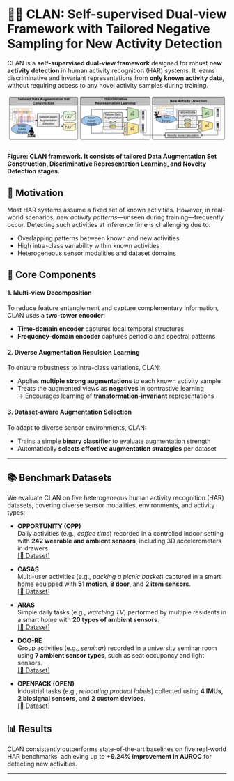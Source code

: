 # 🧠🏃 CLAN: Self-supervised Dual-view Framework with Tailored Negative Sampling for New Activity Detection

CLAN is a **self-supervised dual-view framework** designed for robust **new activity detection** in human activity recognition (HAR) systems. It learns discriminative and invariant representations from **only known activity data**, without requiring access to any novel activity samples during training.

![CLAN Overview](overview.png)
#### Figure: CLAN framework. It consists of tailored Data Augmentation Set Construction, Discriminative Representation Learning, and Novelty Detection stages.


## 🚀 Motivation

Most HAR systems assume a fixed set of known activities. However, in real-world scenarios, *new activity patterns*—unseen during training—frequently occur. Detecting such activities at inference time is challenging due to:

- Overlapping patterns between known and new activities  
- High intra-class variability within known activities  
- Heterogeneous sensor modalities and dataset domains  

## 🔧 Core Components

#### 1. Multi-view Decomposition
To reduce feature entanglement and capture complementary information, CLAN uses a **two-tower encoder**:
- **Time-domain encoder** captures local temporal structures
- **Frequency-domain encoder** captures periodic and spectral patterns

#### 2. Diverse Augmentation Repulsion Learning
To ensure robustness to intra-class variations, CLAN:
- Applies **multiple strong augmentations** to each known activity sample
- Treats the augmented views as **negatives** in contrastive learning  
→ Encourages learning of **transformation-invariant** representations

#### 3. Dataset-aware Augmentation Selection
To adapt to diverse sensor environments, CLAN:
- Trains a simple **binary classifier** to evaluate augmentation strength
- Automatically **selects effective augmentation strategies** per dataset

---

## 📚 Benchmark Datasets

We evaluate CLAN on five heterogeneous human activity recognition (HAR) datasets, covering diverse sensor modalities, environments, and activity types:

- **OPPORTUNITY (OPP)**  
  Daily activities (e.g., *coffee time*) recorded in a controlled indoor setting with **242 wearable and ambient sensors**, including 3D accelerometers in drawers.  
  [[📎 Dataset]](https://archive.ics.uci.edu/dataset/226/opportunity%2Bactivity%2Brecognition)

- **CASAS**  
  Multi-user activities (e.g., *packing a picnic basket*) captured in a smart home equipped with **51 motion**, **8 door**, and **2 item sensors**.  
  [[📎 Dataset]](http://casas.wsu.edu/datasets/)

- **ARAS**  
  Simple daily tasks (e.g., *watching TV*) performed by multiple residents in a smart home with **20 types of ambient sensors**.   
  [[📎 Dataset]](https://www.cmpe.boun.edu.tr/aras/)

- **DOO-RE**  
  Group activities (e.g., *seminar*) recorded in a university seminar room using **7 ambient sensor types**, such as seat occupancy and light sensors.  
  [[📎 Dataset]](https://doi.org/10.6084/m9.figshare.24558619)

- **OPENPACK (OPEN)**  
  Industrial tasks (e.g., *relocating product labels*) collected using **4 IMUs**, **2 biosignal sensors**, and **2 custom devices**.   
  [[📎 Dataset]](https://open-pack.github.io/)



## 📊 Results

CLAN consistently outperforms state-of-the-art baselines on five real-world HAR benchmarks, achieving up to **+9.24% improvement in AUROC** for detecting new activities.

---

